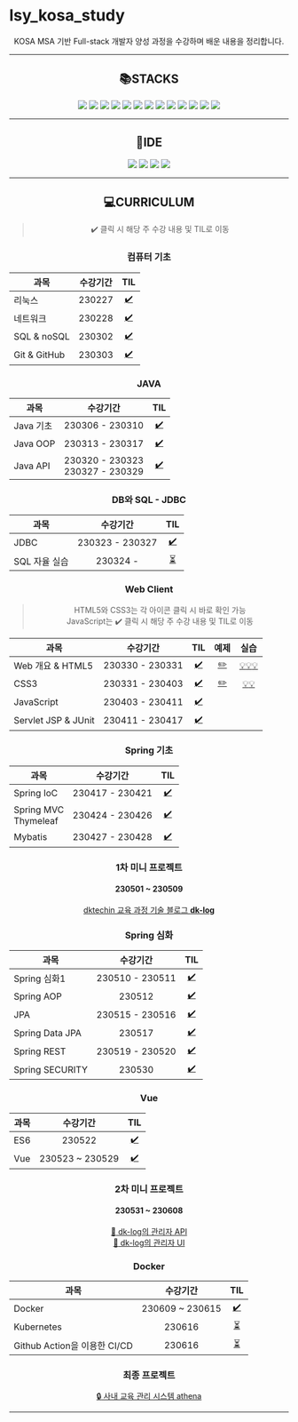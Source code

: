 # lsy_kosa_study
<div align="center">
<!-- 
[![dk 로고](./TIL/image/2023-03-21-12-28-07.png)](https://dktechin.com/service/main/index) -->

<!-- 디케이테크인 채용확정형 교육 MSA 기반 Full-stack 개발자 양성 과정을 수강하며 배운 내용을 정리합니다. -->

KOSA MSA 기반 Full-stack 개발자 양성 과정을 수강하며 배운 내용을 정리합니다.

---

## :books:STACKS
<img src="https://img.shields.io/badge/java-007396?style=for-the-badge&logo=java&logoColor=white"> <img src="https://img.shields.io/badge/linux-FCC624?style=for-the-badge&logo=linux&logoColor=white"> <img src="https://img.shields.io/badge/github-181717?style=for-the-badge&logo=github&logoColor=white"> <img src="https://img.shields.io/badge/mysql-4479A1?style=for-the-badge&logo=mysql&logoColor=white"> <img src="https://img.shields.io/badge/html5-E34F26?style=for-the-badge&logo=html5&logoColor=white">
<img src="https://img.shields.io/badge/css-1572B6?style=for-the-badge&logo=css3&logoColor=white">
<img src="https://img.shields.io/badge/javascript-F7DF1E?style=for-the-badge&logo=javascript&logoColor=black">
<img src="https://img.shields.io/badge/spring-6DB33F?style=for-the-badge&logo=spring&logoColor=white">
<img src="https://img.shields.io/badge/springboot-6DB33F?style=for-the-badge&logo=springboot&logoColor=white">
<img src="https://img.shields.io/badge/vue.js-4FC08D?style=for-the-badge&logo=vue.js&logoColor=white">
<img src="https://img.shields.io/badge/node.js-339933?style=for-the-badge&logo=Node.js&logoColor=white">
<img src="https://img.shields.io/badge/Docker-2496ED?style=for-the-badge&logo=Docker&logoColor=white">
<img src="https://img.shields.io/badge/Kubernetes-326CE5?style=for-the-badge&logo=Kubernetes&logoColor=white">

---
## :wrench:IDE
<img src="https://img.shields.io/badge/eclipse IDE-2C2255?style=for-the-badge&logo=eclipseide&logoColor=white">
<img src="https://img.shields.io/badge/IntelliJ IDEA-000000?style=for-the-badge&logo=intellijidea&logoColor=white">
<img src="https://img.shields.io/badge/WebStorm-000000?style=for-the-badge&logo=webstorm&logoColor=white">
<img src="https://img.shields.io/badge/VSCODE-007ACC?style=for-the-badge&logo=visualstudiocode&logoColor=white">

---

## :computer:CURRICULUM
> :heavy_check_mark: 클릭 시 해당 주 수강 내용 및 TIL로 이동 
  ### 컴퓨터 기초

| 과목           | 수강기간   | TIL |
| ------------ | :------: | :---: |
| 리눅스          | 230227 | [:heavy_check_mark:](/TIL/01.%20컴퓨터%20기초/230227_Linux.md)     |
| 네트워크         | 230228 | [:heavy_check_mark:](/TIL/01.%20%EC%BB%B4%ED%93%A8%ED%84%B0%20%EA%B8%B0%EC%B4%88/230228_network_web.md)     |
| SQL & noSQL  | 230302 | [:heavy_check_mark:](/TIL/01.%20컴퓨터%20기초/230302_SQL&NoSQL.md)    |
| Git & GitHub | 230303 | [:heavy_check_mark:](/TIL/01.%20컴퓨터%20기초/230303_Git&GitHub.md)
### JAVA
| 과목       | 수강기간            | TIL | 
| -------- | :---------------: | :---: | 
| Java 기초  | 230306 - 230310 |  [:heavy_check_mark:](/TIL/02.%20Java%20%EA%B8%B0%EC%B4%88/)  |
| Java OOP | 230313 - 230317 | [:heavy_check_mark:](/TIL/03.%20Java%20OOP/)  |
| Java API | 230320 - 230323<br>230327 - 230329 | [:heavy_check_mark:](/TIL/04.%20Java%20API/) |



### DB와 SQL - **JDBC**
| 과목       | 수강기간      | TIL |
| -------- | :---------------: | :---: | 
| JDBC | 230323 - 230327 | [:heavy_check_mark:](/TIL/05.%20JDBC/)
| SQL 자율 실습 | 230324 -  | [:hourglass_flowing_sand:](/SQL%20exercise/SQL%20%EC%9E%90%EC%9C%A8%20%EC%8B%A4%EC%8A%B5.md)


### Web Client 
> HTML5와 CSS3는 각 아이콘 클릭 시 바로 확인 가능  
> JavaScript는 :heavy_check_mark: 클릭 시 해당 주 수강 내용 및 TIL로 이동 

| 과목       | 수강기간      | TIL | 예제 | 실습 |
| -------- | :---------------: | :---: | :---: | :---: |
| Web 개요 & HTML5 | 230330 - 230331 | [:heavy_check_mark:](/TIL/06.%20Web%20Client/230330_Web%20%EA%B0%9C%EC%9A%94%20%26%20HTML5.md) | [:pencil2:](/eclipse-workspace/edu/src/main/webapp/htmlexam/) | [:bulb:](/eclipse-workspace/edu/src/main/webapp/htmlexam/homework1.html)[:bulb:](/eclipse-workspace/edu/src/main/webapp/htmlexam/visitorForm.html)[:bulb:](/eclipse-workspace/edu/src/main/webapp/htmlexam/calcForm.html)
| CSS3 | 230331 - 230403 | [:heavy_check_mark:](/TIL/06.%20Web%20Client/230331_CSS.md) | [:pencil2:](/eclipse-workspace/edu/src/main/webapp/cssexam/)| [:bulb:](/eclipse-workspace/edu/src/main/webapp/cssexam/csslab1.html)[:bulb:](/eclipse-workspace/edu/src/main/webapp/cssexam/homework2.html)
| JavaScript | 230403 - 230411 | [:heavy_check_mark:](/TIL/06.%20Web%20Client/) |
| Servlet JSP & JUnit | 230411 - 230417 | [:heavy_check_mark:](/TIL/07.%20Servlet%20JSP/) | 


### Spring 기초
| 과목       | 수강기간      | TIL |
| -------- | :---------------: | :---: | 
| Spring IoC | 230417 - 230421 | [:heavy_check_mark:](/TIL/08.%20Spring/) |
| Spring MVC<br>Thymeleaf | 230424 - 230426 | [:heavy_check_mark:](/TIL/08.%20Spring/)
| Mybatis | 230427 - 230428 | [:heavy_check_mark:](/TIL/08.%20Spring/) |

### 1차 미니 프로젝트
#### 230501 ~ 230509
[dktechin 교육 과정 기술 블로그 **dk-log**](https://github.com/dklog-team/dklog)

### Spring 심화
| 과목       | 수강기간      | TIL |
| -------- | :---------------: | :---: | 
| Spring 심화1 | 230510 - 230511 | [:heavy_check_mark:](/TIL/09.%20Spring%20%EC%8B%AC%ED%99%94/)
| Spring AOP | 230512 | [:heavy_check_mark:](/TIL/09.%20Spring%20%EC%8B%AC%ED%99%94/)
| JPA | 230515 - 230516 | [:heavy_check_mark:](/TIL/09.%20Spring%20%EC%8B%AC%ED%99%94/)
| Spring Data JPA | 230517 | [:heavy_check_mark:](/TIL/09.%20Spring%20%EC%8B%AC%ED%99%94/)
| Spring REST | 230519 - 230520 | [:heavy_check_mark:](/TIL/09.%20Spring%20%EC%8B%AC%ED%99%94/)
| Spring SECURITY | 230530 | [:heavy_check_mark:](/TIL/09.%20Spring%20%EC%8B%AC%ED%99%94/230530_Spring_day17.md)

### Vue
| 과목       | 수강기간      | TIL |
| -------- | :---------------: | :---: | 
| ES6 | 230522 | [:heavy_check_mark:](/TIL/10.%20Vue/)
| Vue | 230523 ~ 230529 | [:heavy_check_mark:](/TIL/10.%20Vue/)

### 2차 미니 프로젝트
#### 230531 ~ 230608
[:wrench: dk-log의 관리자 API](https://github.com/dklog-team/dklog-admin)<br>
[:art: dk-log의 관리자 UI](https://github.com/dklog-team/dklog-admin-ui)

### Docker
| 과목       | 수강기간      | TIL |
| -------- | :---------------: | :---: | 
| Docker | 230609 ~ 230615 | [:heavy_check_mark:](/TIL/11.%20Docker/)
| Kubernetes | 230616 | [:hourglass_flowing_sand:](/TIL/11.%20Docker/230616_Docker_day6.md)
| Github Action을 이용한 CI/CD | 230616 | [:hourglass_flowing_sand:](/TIL/11.%20Docker/230616_Docker_day6.md)

<!-- 
[ Spring 2단계 ]
- 로그 : Logback - 설정 파일
- Scheduling
- Filter & Interceptor // 기술 면접 주요 질문
- 에러 처리
- Spring WebSocket
-------------------------------------------- springedu project 사용
- AOP
-------------------------------------------- springiocedu project 사용
- JPA
-------------------------------------------- jpaedu 새로 생성하여 사용
- Spring Data JPA
- Spring Security
- Spring Rest
- (Spring Test) < 이 단계에서 전체적으로 병행함
-------------------------------------------- springedu2 project 사용
- Vue.js & Node.js
------------------------------ 2차 미니 프로젝트
Docker 를 활용한 컨테이너 기반 웹 애플리케이션 구현(MSA)
클라우드 기반 운영 환경 - 쿠버네티스, CICD
------------------------------ 최종 프로젝트 -->

### 최종 프로젝트
[:lock: 사내 교육 관리 시스템 athena](https://github.com/Olive-Edu)

---
</div>

